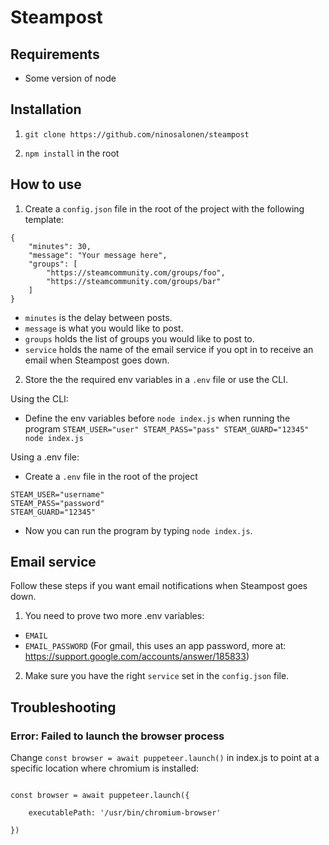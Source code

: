 # Steampost

## Requirements

- Some version of node

## Installation

1.  `git clone https://github.com/ninosalonen/steampost`

2.  `npm install` in the root

## How to use

1. Create a `config.json` file in the root of the project with the following template:

```
{
    "minutes": 30,
    "message": "Your message here",
    "groups": [
        "https://steamcommunity.com/groups/foo",
        "https://steamcommunity.com/groups/bar"
    ]
}

```

- `minutes` is the delay between posts.
- `message` is what you would like to post.
- `groups` holds the list of groups you would like to post to.
- `service` holds the name of the email service if you opt in to receive an email when Steampost goes down.

2. Store the the required env variables in a `.env` file or use the CLI.

Using the CLI:

- Define the env variables before `node index.js` when running the program
  `STEAM_USER="user" STEAM_PASS="pass" STEAM_GUARD="12345" node index.js`

Using a .env file:

- Create a `.env` file in the root of the project

```
STEAM_USER="username"
STEAM_PASS="password"
STEAM_GUARD="12345"
```

- Now you can run the program by typing `node index.js`.

## Email service

Follow these steps if you want email notifications when Steampost goes down.

1. You need to prove two more .env variables:

- `EMAIL`
- `EMAIL_PASSWORD` (For gmail, this uses an app password, more at: https://support.google.com/accounts/answer/185833)

2. Make sure you have the right `service` set in the `config.json` file.

## Troubleshooting

### Error: Failed to launch the browser process

Change `const browser = await puppeteer.launch()` in index.js to point at a specific location where chromium is installed:

```

const browser = await puppeteer.launch({

    executablePath: '/usr/bin/chromium-browser'

})

```
